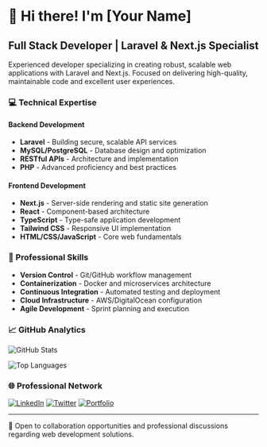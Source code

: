 # 👋 Hi there! I'm [Your Name]

## Full Stack Developer | Laravel & Next.js Specialist

Experienced developer specializing in creating robust, scalable web applications with Laravel and Next.js. Focused on delivering high-quality, maintainable code and excellent user experiences.

### 💻 Technical Expertise

#### Backend Development
- **Laravel** - Building secure, scalable API services
- **MySQL/PostgreSQL** - Database design and optimization
- **RESTful APIs** - Architecture and implementation
- **PHP** - Advanced proficiency and best practices

#### Frontend Development
- **Next.js** - Server-side rendering and static site generation
- **React** - Component-based architecture
- **TypeScript** - Type-safe application development
- **Tailwind CSS** - Responsive UI implementation
- **HTML/CSS/JavaScript** - Core web fundamentals

### 🔧 Professional Skills
- **Version Control** - Git/GitHub workflow management
- **Containerization** - Docker and microservices architecture
- **Continuous Integration** - Automated testing and deployment
- **Cloud Infrastructure** - AWS/DigitalOcean configuration
- **Agile Development** - Sprint planning and execution

### 📈 GitHub Analytics

![GitHub Stats](https://github-readme-stats.vercel.app/api?username=your-username&show_icons=true&theme=radical)

![Top Languages](https://github-readme-stats.vercel.app/api/top-langs/?username=your-username&layout=compact&theme=radical)

### 🌐 Professional Network

[![LinkedIn](https://img.shields.io/badge/-LinkedIn-0077B5?style=flat&logo=linkedin&logoColor=white)](https://linkedin.com/in/your-profile)
[![Twitter](https://img.shields.io/badge/-Twitter-1DA1F2?style=flat&logo=twitter&logoColor=white)](https://twitter.com/your-handle)
[![Portfolio](https://img.shields.io/badge/-Portfolio-000000?style=flat&logo=react&logoColor=white)](https://your-portfolio.com)

---

💼 Open to collaboration opportunities and professional discussions regarding web development solutions. 
